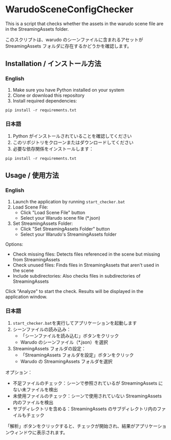 # WarudoSceneConfigChecker

This is a script that checks whether the assets in the warudo scene file are in the StreamingAssets folder.

このスクリプトは、warudo のシーンファイルに含まれるアセットが StreamingAssets フォルダに存在するかどうかを確認します。

## Installation / インストール方法

### English

1. Make sure you have Python installed on your system
2. Clone or download this repository
3. Install required dependencies:

```
pip install -r requirements.txt
```

### 日本語

1. Python がインストールされていることを確認してください
2. このリポジトリをクローンまたはダウンロードしてください
3. 必要な依存関係をインストールします：

```
pip install -r requirements.txt
```

## Usage / 使用方法

### English

1. Launch the application by running `start_checker.bat`
2. Load Scene File:
   - Click "Load Scene File" button
   - Select your Warudo scene file (\*.json)
3. Set StreamingAssets Folder:
   - Click "Set StreamingAssets Folder" button
   - Select your Warudo's StreamingAssets folder

Options:

- Check missing files: Detects files referenced in the scene but missing from StreamingAssets
- Check unused files: Finds files in StreamingAssets that aren't used in the scene
- Include subdirectories: Also checks files in subdirectories of StreamingAssets

Click "Analyze" to start the check. Results will be displayed in the application window.

### 日本語

1. `start_checker.bat`を実行してアプリケーションを起動します
2. シーンファイルの読み込み：
   - 「シーンファイルを読み込む」ボタンをクリック
   - Warudo のシーンファイル（\*.json）を選択
3. StreamingAssets フォルダの設定：
   - 「StreamingAssets フォルダを設定」ボタンをクリック
   - Warudo の StreamingAssets フォルダを選択

オプション：

- 不足ファイルのチェック：シーンで参照されているが StreamingAssets にない未ファイルを検出
- 未使用ファイルのチェック：シーンで使用されていない StreamingAssets 内のファイルを検出
- サブディレクトリを含める：StreamingAssets のサブディレクトリ内のファイルもチェック

「解析」ボタンをクリックすると、チェックが開始され、結果がアプリケーションウィンドウに表示されます。
